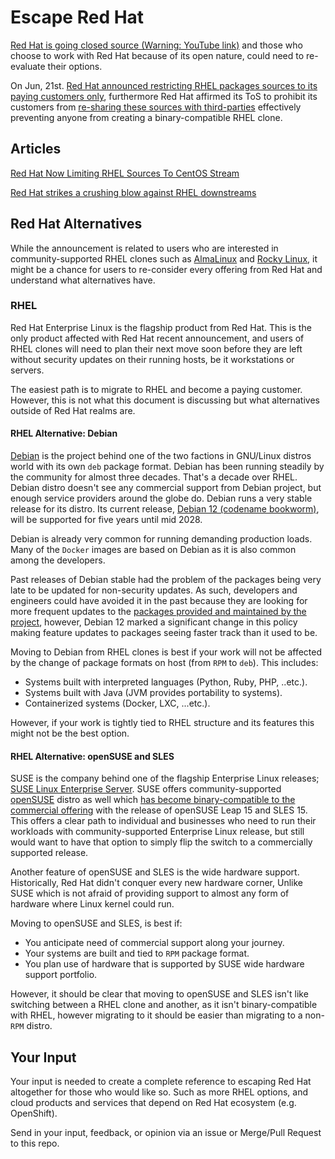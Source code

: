 # Escape Red Hat

[Red Hat is going closed source (Warning: YouTube link)](https://www.youtube.com/watch?v=Of18sAJgHxE) and those who choose to work with Red Hat because of its open nature, could need to re-evaluate their options.

On Jun, 21st. [Red Hat announced restricting RHEL packages sources to its paying customers only](https://www.redhat.com/en/blog/furthering-evolution-centos-stream), furthermore Red Hat affirmed its ToS to prohibit its customers from [re-sharing these sources with third-parties](https://twitter.com/GloriousEggroll/status/1672030372979412992) effectively preventing anyone from creating a binary-compatible RHEL clone.


## Articles
[Red Hat Now Limiting RHEL Sources To CentOS Stream](https://www.phoronix.com/news/Red-Hat-CentOS-Stream-Sources)

[Red Hat strikes a crushing blow against RHEL downstreams](https://www.theregister.com/2023/06/23/red_hat_centos_move/)

## Red Hat Alternatives
While the announcement is related to users who are interested in community-supported RHEL clones such as [AlmaLinux](https://almalinux.org/) and [Rocky Linux](https://rockylinux.org/), it might be a chance for users to re-consider every offering from Red Hat and understand what alternatives have.

### RHEL
Red Hat Enterprise Linux is the flagship product from Red Hat. This is the only product affected with Red Hat recent announcement, and users of RHEL clones will need to plan their next move soon before they are left without security updates on their running hosts, be it workstations or servers.

The easiest path is to migrate to RHEL and become a paying customer. However, this is not what this document is discussing but what alternatives outside of Red Hat realms are.

#### RHEL Alternative: Debian
[Debian](https://www.debian.org/) is the project behind one of the two factions in GNU/Linux distros world with its own `deb` package format. Debian has been running steadily by the community for almost three decades. That's a decade over RHEL. Debian distro doesn't see any commercial support from Debian project, but enough service providers around the globe do. Debian runs a very stable release for its distro. Its current release, [Debian 12 (codename bookworm)](https://www.debian.org/News/2023/20230610), will be supported for five years until mid 2028.

Debian is already very common for running demanding production loads. Many of the `Docker` images are based on Debian as it is also common among the developers.

Past releases of Debian stable had the problem of the packages being very late to be updated for non-security updates. As such, developers and engineers could have avoided it in the past because they are looking for more frequent updates to the [packages provided and maintained by the project](https://packages.debian.org/stable/), however, Debian 12 marked a significant change in this policy making feature updates to packages seeing faster track than it used to be.

Moving to Debian from RHEL clones is best if your work will not be affected by the change of package formats on host (from `RPM` to `deb`). This includes:
- Systems built with interpreted languages (Python, Ruby, PHP, ..etc.).
- Systems built with Java (JVM provides portability to systems).
- Containerized systems (Docker, LXC, ...etc.).

However, if your work is tightly tied to RHEL structure and its features this might not be the best option.

#### RHEL Alternative: openSUSE and SLES
SUSE is the company behind one of the flagship Enterprise Linux releases; [SUSE Linux Enterprise Server](https://www.suse.com/products/server/). SUSE offers community-supported [openSUSE](https://www.opensuse.org/) distro as well which [has become binary-compatible to the commercial offering](https://en.opensuse.org/Portal:Leap/FAQ/ClosingTheLeapGap) with the release of openSUSE Leap 15 and SLES 15. This offers a clear path to individual and businesses who need to run their workloads with community-supported Enterprise Linux release, but still would want to have that option to simply flip the switch to a commercially supported release.

Another feature of openSUSE and SLES is the wide hardware support. Historically, Red Hat didn't conquer every new hardware corner, Unlike SUSE which is not afraid of providing support to almost any form of hardware where Linux kernel could run.

Moving to openSUSE and SLES, is best if:
- You anticipate need of commercial support along your journey.
- Your systems are built and tied to `RPM` package format.
- You plan use of hardware that is supported by SUSE wide hardware support portfolio.

However, it should be clear that moving to openSUSE and SLES isn't like switching between a RHEL clone and another, as it isn't binary-compatible with RHEL, however migrating to it should be easier than migrating to a non-`RPM` distro.


## Your Input
Your input is needed to create a complete reference to escaping Red Hat altogether for those who would like so. Such as more RHEL options, and cloud products and services that depend on Red Hat ecosystem (e.g. OpenShift).

Send in your input, feedback, or opinion via an issue or Merge/Pull Request to this repo.
